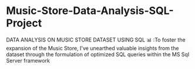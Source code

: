 # Music-Store-Data-Analysis-SQL-Project
DATA ANALYSIS ON MUSIC STORE DATASET USING SQL 📊 :To foster the expansion of the Music Store, I've unearthed valuable insights from the dataset through the formulation of optimized SQL queries within the MS Sql Server framework
